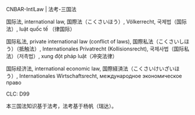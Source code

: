 CNBAR-IntlLaw | 法考-三国法

国际法, international law, 国際法（こくさいほう）, Völkerrecht, 국제법（国际法）, luật quốc tế （律国际）

国际私法, private international law (conflict of laws), 国際私法（こくさいしほう）（抵触法）, Internationales Privatrecht (Kollisionsrecht), 국제사법（国际私法）（저촉법）, xung đột pháp luật（冲突法律）

国际经济法, international economic law, 国際経済法（こくさいけいざいほう）, Internationales Wirtschaftsrecht, международное экономическое право

CLC: D99

本三国法知识基于法考，法考基于杨帆（瑞达）。